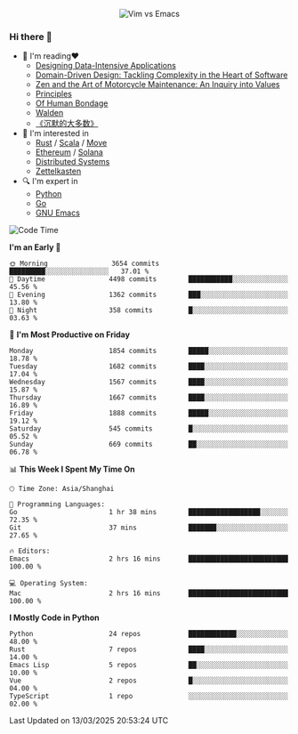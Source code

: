 <p align="center">
    <img src="https://gist.githubusercontent.com/coldnight/e696baffb094e71c96cb302118878eae/raw/40ea5053a6f66cc65f90f437e4173497da225958/banner.gif" alt="Vim vs Emacs" />
</p>

### Hi there 👋

- 📖 I'm reading❤️
    + [Designing Data-Intensive Applications](https://www.oreilly.com/library/view/designing-data-intensive-applications/9781491903063/)
    + [Domain-Driven Design: Tackling Complexity in the Heart of Software](https://www.dddcommunity.org/book/evans_2003/)
    + [Zen and the Art of Motorcycle Maintenance: An Inquiry into Values](https://en.wikipedia.org/wiki/Zen_and_the_Art_of_Motorcycle_Maintenance)
    + [Principles](https://www.principles.com/)
    + [Of Human Bondage](https://en.wikipedia.org/wiki/Of_Human_Bondage)
    + [Walden](https://en.wikipedia.org/wiki/Walden)
    + [《沉默的大多数》](https://en.wikipedia.org/wiki/Silent_majority)
- 🌱 I'm interested in
    + [Rust](https://www.rust-lang.org/) / [Scala](https://www.scala-lang.org/) / [Move](https://github.com/move-language/move/)
    + [Ethereum](https://ethereum.org/en/) / [Solana](https://solana.com/)
	+ [Distributed Systems](https://www.linuxzen.com/notes/topics/20200320174417_%E5%88%86%E5%B8%83%E5%BC%8F/)
	+ [Zettelkasten](https://www.linuxzen.com/notes/notes/20220120080920-slip_box/)
- 🔍 I'm expert in
    + [Python](https://www.python.org/)
    + [Go](https://go.dev/)
    + [GNU Emacs](https://www.gnu.org/software/emacs/)

<!--START_SECTION:waka-->
![Code Time](http://img.shields.io/badge/Code%20Time-3%2C224%20hrs%202%20mins-blue)

**I'm an Early 🐤** 

```text
🌞 Morning                3654 commits        █████████░░░░░░░░░░░░░░░░   37.01 % 
🌆 Daytime                4498 commits        ███████████░░░░░░░░░░░░░░   45.56 % 
🌃 Evening                1362 commits        ███░░░░░░░░░░░░░░░░░░░░░░   13.80 % 
🌙 Night                  358 commits         █░░░░░░░░░░░░░░░░░░░░░░░░   03.63 % 
```
📅 **I'm Most Productive on Friday** 

```text
Monday                   1854 commits        █████░░░░░░░░░░░░░░░░░░░░   18.78 % 
Tuesday                  1682 commits        ████░░░░░░░░░░░░░░░░░░░░░   17.04 % 
Wednesday                1567 commits        ████░░░░░░░░░░░░░░░░░░░░░   15.87 % 
Thursday                 1667 commits        ████░░░░░░░░░░░░░░░░░░░░░   16.89 % 
Friday                   1888 commits        █████░░░░░░░░░░░░░░░░░░░░   19.12 % 
Saturday                 545 commits         █░░░░░░░░░░░░░░░░░░░░░░░░   05.52 % 
Sunday                   669 commits         ██░░░░░░░░░░░░░░░░░░░░░░░   06.78 % 
```


📊 **This Week I Spent My Time On** 

```text
🕑︎ Time Zone: Asia/Shanghai

💬 Programming Languages: 
Go                       1 hr 38 mins        ██████████████████░░░░░░░   72.35 % 
Git                      37 mins             ███████░░░░░░░░░░░░░░░░░░   27.65 % 

🔥 Editors: 
Emacs                    2 hrs 16 mins       █████████████████████████   100.00 % 

💻 Operating System: 
Mac                      2 hrs 16 mins       █████████████████████████   100.00 % 
```

**I Mostly Code in Python** 

```text
Python                   24 repos            ████████████░░░░░░░░░░░░░   48.00 % 
Rust                     7 repos             ████░░░░░░░░░░░░░░░░░░░░░   14.00 % 
Emacs Lisp               5 repos             ██░░░░░░░░░░░░░░░░░░░░░░░   10.00 % 
Vue                      2 repos             █░░░░░░░░░░░░░░░░░░░░░░░░   04.00 % 
TypeScript               1 repo              ░░░░░░░░░░░░░░░░░░░░░░░░░   02.00 % 
```




 Last Updated on 13/03/2025 20:53:24 UTC
<!--END_SECTION:waka-->
